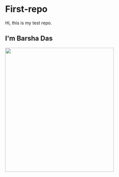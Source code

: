 # First-repo
Hi, this is my test repo.
## I'm Barsha Das
<img src="https://images.all-free-download.com/images/graphiclarge/girl_avatar_template_handdrawn_cartoon_character_sketch_6849754.jpg" height="400px" width="350px" />
